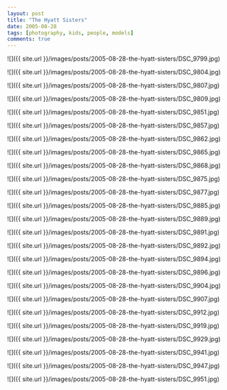 ```yaml
---
layout: post
title: "The Hyatt Sisters"
date: 2005-08-28
tags: [photography, kids, people, models]
comments: true
---
```

![]({{ site.url }}/images/posts/2005-08-28-the-hyatt-sisters/DSC_9799.jpg)

![]({{ site.url }}/images/posts/2005-08-28-the-hyatt-sisters/DSC_9804.jpg)

![]({{ site.url }}/images/posts/2005-08-28-the-hyatt-sisters/DSC_9807.jpg)

![]({{ site.url }}/images/posts/2005-08-28-the-hyatt-sisters/DSC_9809.jpg)

![]({{ site.url }}/images/posts/2005-08-28-the-hyatt-sisters/DSC_9851.jpg)

![]({{ site.url }}/images/posts/2005-08-28-the-hyatt-sisters/DSC_9857.jpg)

![]({{ site.url }}/images/posts/2005-08-28-the-hyatt-sisters/DSC_9862.jpg)

![]({{ site.url }}/images/posts/2005-08-28-the-hyatt-sisters/DSC_9865.jpg)

![]({{ site.url }}/images/posts/2005-08-28-the-hyatt-sisters/DSC_9868.jpg)

![]({{ site.url }}/images/posts/2005-08-28-the-hyatt-sisters/DSC_9875.jpg)

![]({{ site.url }}/images/posts/2005-08-28-the-hyatt-sisters/DSC_9877.jpg)

![]({{ site.url }}/images/posts/2005-08-28-the-hyatt-sisters/DSC_9885.jpg)

![]({{ site.url }}/images/posts/2005-08-28-the-hyatt-sisters/DSC_9889.jpg)

![]({{ site.url }}/images/posts/2005-08-28-the-hyatt-sisters/DSC_9891.jpg)

![]({{ site.url }}/images/posts/2005-08-28-the-hyatt-sisters/DSC_9892.jpg)

![]({{ site.url }}/images/posts/2005-08-28-the-hyatt-sisters/DSC_9894.jpg)

![]({{ site.url }}/images/posts/2005-08-28-the-hyatt-sisters/DSC_9896.jpg)

![]({{ site.url }}/images/posts/2005-08-28-the-hyatt-sisters/DSC_9904.jpg)

![]({{ site.url }}/images/posts/2005-08-28-the-hyatt-sisters/DSC_9907.jpg)

![]({{ site.url }}/images/posts/2005-08-28-the-hyatt-sisters/DSC_9912.jpg)

![]({{ site.url }}/images/posts/2005-08-28-the-hyatt-sisters/DSC_9919.jpg)

![]({{ site.url }}/images/posts/2005-08-28-the-hyatt-sisters/DSC_9929.jpg)

![]({{ site.url }}/images/posts/2005-08-28-the-hyatt-sisters/DSC_9941.jpg)

![]({{ site.url }}/images/posts/2005-08-28-the-hyatt-sisters/DSC_9947.jpg)

![]({{ site.url }}/images/posts/2005-08-28-the-hyatt-sisters/DSC_9951.jpg)

